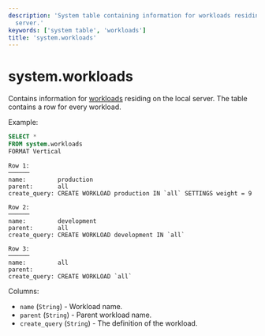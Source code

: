 ```yaml
---
description: 'System table containing information for workloads residing on the local
  server.'
keywords: ['system table', 'workloads']
title: 'system.workloads'
---
```


# system.workloads

Contains information for [workloads](/operations/workload-scheduling.md#workload_entity_storage) residing on the local server. The table contains a row for every workload.

Example:

```sql
SELECT *
FROM system.workloads
FORMAT Vertical
```

```text
Row 1:
──────
name:         production
parent:       all
create_query: CREATE WORKLOAD production IN `all` SETTINGS weight = 9

Row 2:
──────
name:         development
parent:       all
create_query: CREATE WORKLOAD development IN `all`

Row 3:
──────
name:         all
parent:
create_query: CREATE WORKLOAD `all`
```

Columns:

- `name` (`String`) - Workload name.
- `parent` (`String`) - Parent workload name.
- `create_query` (`String`) - The definition of the workload.
